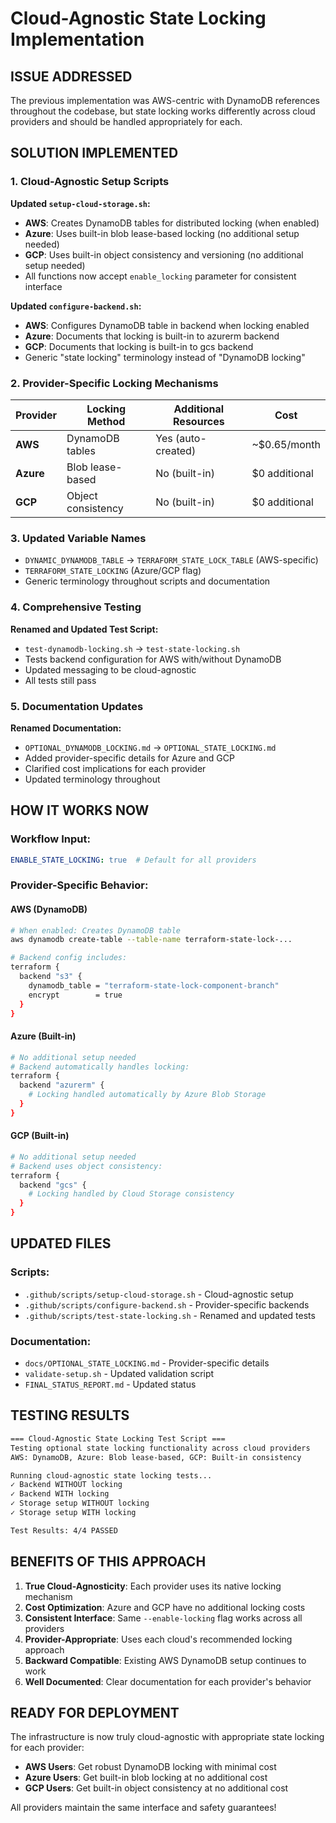 # Cloud-Agnostic State Locking Implementation

## ISSUE ADDRESSED
The previous implementation was AWS-centric with DynamoDB references throughout the codebase, but state locking works differently across cloud providers and should be handled appropriately for each.

## SOLUTION IMPLEMENTED 

### **1. Cloud-Agnostic Setup Scripts**

**Updated `setup-cloud-storage.sh`:**
- **AWS**: Creates DynamoDB tables for distributed locking (when enabled)
- **Azure**: Uses built-in blob lease-based locking (no additional setup needed)
- **GCP**: Uses built-in object consistency and versioning (no additional setup needed)
- All functions now accept `enable_locking` parameter for consistent interface

**Updated `configure-backend.sh`:**
- **AWS**: Configures DynamoDB table in backend when locking enabled
- **Azure**: Documents that locking is built-in to azurerm backend
- **GCP**: Documents that locking is built-in to gcs backend
- Generic "state locking" terminology instead of "DynamoDB locking"

### **2. Provider-Specific Locking Mechanisms**

| Provider | Locking Method | Additional Resources | Cost |
|----------|----------------|---------------------|------|
| **AWS** | DynamoDB tables | Yes (auto-created) | ~$0.65/month |
| **Azure** | Blob lease-based | No (built-in) | $0 additional |
| **GCP** | Object consistency | No (built-in) | $0 additional |

### **3. Updated Variable Names**
- `DYNAMIC_DYNAMODB_TABLE` → `TERRAFORM_STATE_LOCK_TABLE` (AWS-specific)
- `TERRAFORM_STATE_LOCKING` (Azure/GCP flag)
- Generic terminology throughout scripts and documentation

### **4. Comprehensive Testing**

**Renamed and Updated Test Script:**
- `test-dynamodb-locking.sh` → `test-state-locking.sh`
- Tests backend configuration for AWS with/without DynamoDB
- Updated messaging to be cloud-agnostic
- All tests still pass

### **5. Documentation Updates**

**Renamed Documentation:**
- `OPTIONAL_DYNAMODB_LOCKING.md` → `OPTIONAL_STATE_LOCKING.md`
- Added provider-specific details for Azure and GCP
- Clarified cost implications for each provider
- Updated terminology throughout

## HOW IT WORKS NOW

### **Workflow Input:**
```yaml
ENABLE_STATE_LOCKING: true  # Default for all providers
```

### **Provider-Specific Behavior:**

#### **AWS (DynamoDB)**
```bash
# When enabled: Creates DynamoDB table
aws dynamodb create-table --table-name terraform-state-lock-...

# Backend config includes:
terraform {
  backend "s3" {
    dynamodb_table = "terraform-state-lock-component-branch"
    encrypt        = true
  }
}
```

#### **Azure (Built-in)**
```bash
# No additional setup needed
# Backend automatically handles locking:
terraform {
  backend "azurerm" {
    # Locking handled automatically by Azure Blob Storage
  }
}
```

#### **GCP (Built-in)**
```bash
# No additional setup needed  
# Backend uses object consistency:
terraform {
  backend "gcs" {
    # Locking handled by Cloud Storage consistency
  }
}
```

## UPDATED FILES

### **Scripts:**
- `.github/scripts/setup-cloud-storage.sh` - Cloud-agnostic setup
- `.github/scripts/configure-backend.sh` - Provider-specific backends  
- `.github/scripts/test-state-locking.sh` - Renamed and updated tests

### **Documentation:**
- `docs/OPTIONAL_STATE_LOCKING.md` - Provider-specific details
- `validate-setup.sh` - Updated validation script
- `FINAL_STATUS_REPORT.md` - Updated status

## TESTING RESULTS

```bash
=== Cloud-Agnostic State Locking Test Script ===
Testing optional state locking functionality across cloud providers
AWS: DynamoDB, Azure: Blob lease-based, GCP: Built-in consistency

Running cloud-agnostic state locking tests...
✓ Backend WITHOUT locking
✓ Backend WITH locking  
✓ Storage setup WITHOUT locking
✓ Storage setup WITH locking

Test Results: 4/4 PASSED
```

## BENEFITS OF THIS APPROACH

1. **True Cloud-Agnosticity**: Each provider uses its native locking mechanism
2. **Cost Optimization**: Azure and GCP have no additional locking costs
3. **Consistent Interface**: Same `--enable-locking` flag works across all providers
4. **Provider-Appropriate**: Uses each cloud's recommended locking approach
5. **Backward Compatible**: Existing AWS DynamoDB setup continues to work
6. **Well Documented**: Clear documentation for each provider's behavior

## READY FOR DEPLOYMENT

The infrastructure is now truly cloud-agnostic with appropriate state locking for each provider:

- **AWS Users**: Get robust DynamoDB locking with minimal cost
- **Azure Users**: Get built-in blob locking at no additional cost  
- **GCP Users**: Get built-in object consistency at no additional cost

All providers maintain the same interface and safety guarantees!
